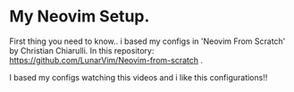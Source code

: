 # My Neovim Setup.

First thing you need to know.. i based my configs in 'Neovim From Scratch' by Christian Chiarulli.
In this repository: https://github.com/LunarVim/Neovim-from-scratch .

I based my configs watching this videos and i like this configurations!!
